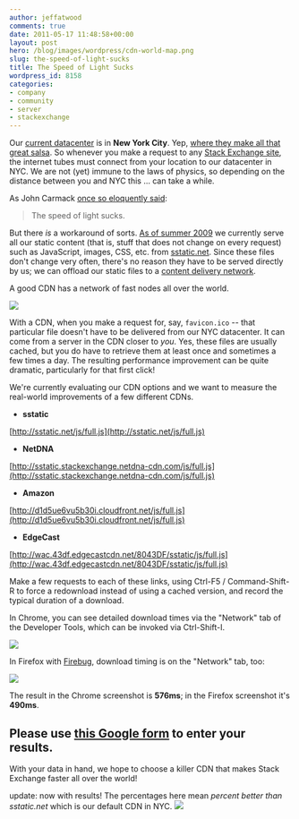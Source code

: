 ```yaml
---
author: jeffatwood
comments: true
date: 2011-05-17 11:48:58+00:00
layout: post
hero: /blog/images/wordpress/cdn-world-map.png
slug: the-speed-of-light-sucks
title: The Speed of Light Sucks
wordpress_id: 8158
categories:
- company
- community
- server
- stackexchange
---
```


Our [current datacenter](http://blog.serverfault.com/post/1432571770/) is in **New York City**. Yep, [where they make all that great salsa](http://www.youtube.com/results?search_query=%22pace+picante%22+get+a+rope). So whenever you make a request to any [Stack Exchange site](http://stackexchange.com/sites), the internet tubes must connect from your location to our datacenter in NYC. We are not (yet) immune to the laws of physics, so depending on the distance between you and NYC this ... can take a while.

As John Carmack [once so eloquently said](http://www.wired.com/wired/archive/4.08/id_pr.html):



<blockquote>
  The speed of light sucks.
</blockquote>



But there _is_ a workaround of sorts. [As of summer 2009](http://blog.stackoverflow.com/2009/08/a-few-speed-improvements/) we currently serve all our static content (that is, stuff that does not change on every request) such as JavaScript, images, CSS, etc. from [sstatic.net](http://sstatic.net). Since these files don't change very often, there's no reason they have to be served directly by us; we can offload our static files to a [content delivery network](http://en.wikipedia.org/wiki/Content_delivery_network).

A good CDN has a network of fast nodes all over the world.

![](/blog/images/wordpress/cdn-world-map.png)

With a CDN, when you make a request for, say, `favicon.ico` -- that particular file doesn't have to be delivered from our NYC datacenter. It can come from a server in the CDN closer to _you_. Yes, these files are usually cached, but you do have to retrieve them at least once and sometimes a few times a day. The resulting performance improvement can be quite dramatic, particularly for that first click!

We're currently evaluating our CDN options and we want to measure the real-world improvements of a few different CDNs.





  * **sstatic**  

[http://sstatic.net/js/full.js](http://sstatic.net/js/full.js)


  * **NetDNA**  

[http://sstatic.stackexchange.netdna-cdn.com/js/full.js](http://sstatic.stackexchange.netdna-cdn.com/js/full.js)


  * **Amazon**  

[http://d1d5ue6vu5b30i.cloudfront.net/js/full.js](http://d1d5ue6vu5b30i.cloudfront.net/js/full.js)


  * **EdgeCast**  

[http://wac.43df.edgecastcdn.net/8043DF/sstatic/js/full.js](http://wac.43df.edgecastcdn.net/8043DF/sstatic/js/full.js)



Make a few requests to each of these links, using Ctrl-F5 / Command-Shift-R to force a redownload instead of using a cached version, and record the typical duration of a download.

In Chrome, you can see detailed download times via the "Network" tab of the Developer Tools, which can be invoked via Ctrl-Shift-I.

![](/blog/images/wordpress/chrome-dev-tools-network.png)

In Firefox with [Firebug](http://getfirebug.com/), download timing is on the "Network" tab, too:

![](/blog/images/wordpress/firefox-firebug-network.png)

The result in the Chrome screenshot is **576ms**; in the Firefox screenshot it's **490ms**.



## Please use [this Google form](https://spreadsheets.google.com/spreadsheet/viewform?formkey=dGx1RW1sNHlzMDR4UV9TODZCWk9fNFE6MQ) to enter your results.



With your data in hand, we hope to choose a killer CDN that makes Stack Exchange faster all over the world!



update: now with results! The percentages here mean _percent better than sstatic.net_ which is our default CDN in NYC.
![](/blog/images/wordpress/cdn-performance-test-world-map.png)



